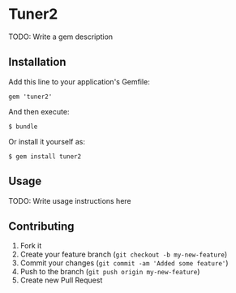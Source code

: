 # Tuner2

TODO: Write a gem description

## Installation

Add this line to your application's Gemfile:

    gem 'tuner2'

And then execute:

    $ bundle

Or install it yourself as:

    $ gem install tuner2

## Usage

TODO: Write usage instructions here

## Contributing

1. Fork it
2. Create your feature branch (`git checkout -b my-new-feature`)
3. Commit your changes (`git commit -am 'Added some feature'`)
4. Push to the branch (`git push origin my-new-feature`)
5. Create new Pull Request
